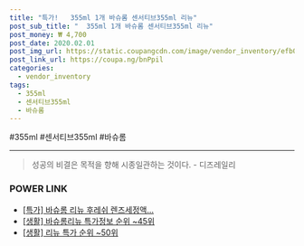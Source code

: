```yaml
--- 
title: "특가!   355ml 1개 바슈롬 센서티브355ml 리뉴" 
post_sub_title: "  355ml 1개 바슈롬 센서티브355ml 리뉴" 
post_money: ₩ 4,700 
post_date: 2020.02.01 
post_img_url: https://static.coupangcdn.com/image/vendor_inventory/efb0/af5283416421fcf8f99947aabfb9b495a4cf9dcfc06e972fd40457a8b400.jpg 
post_link_url: https://coupa.ng/bnPpil 
categories: 
  - vendor_inventory 
tags: 
  - 355ml 
  - 센서티브355ml 
  - 바슈롬 
--- 
```

  #355ml #센서티브355ml #바슈롬 
<hr> 

> 성공의 비결은 목적을 향해 시종일관하는 것이다. - 디즈레일리 


### POWER LINK

* <a href="https://blog.naver.com/santokki14/221792869010" target="_blank">[특가] 바슈롬 리뉴 후레쉬 렌즈세정액...</a>
* <a href="https://blog.naver.com/sakai111/221776289352" target="_blank"> [생활] 바슈롬리뉴 특가정보 순위 ~45위</a>
* <a href="https://blog.naver.com/sakai111/221792513532" target="_blank"> [생활] 리뉴 특가 순위 ~50위</a>
